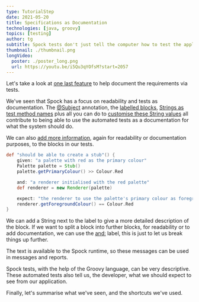 ```yaml
---
type: TutorialStep
date: 2021-05-20
title: Specifications as Documentation
technologies: [java, groovy]
topics: [testing]
author: tg
subtitle: Spock tests don't just tell the computer how to test the application, they can help developers understand what the application is supposed to do. 
thumbnail: ./thumbnail.png
longVideo:
  poster: ./poster_long.png
  url: https://youtu.be/i5Qu3qYOfsM?start=2057
---
```


Let's take a look at [one last feature](http://spockframework.org/spock/docs/2.0/all_in_one.html#specifications_as_documentation) to help document the requirements via tests.

We've seen that Spock has a focus on readability and tests as documentation. The [@Subject](http://spockframework.org/spock/docs/2.0/all_in_one.html#_subject) annotation, the [labelled blocks](http://spockframework.org/spock/docs/2.0/all_in_one.html#_blocks), [Strings as test method names](http://spockframework.org/spock/docs/2.0/all_in_one.html#_feature_methods) plus all you can do to [customise these String values](https://spockframework.org/spock/docs/2.0/all_in_one.html#_unrolled_iteration_names) all contribute to being able to use the automated tests as a documentation for what the system should do.

We can also [add more information](http://spockframework.org/spock/docs/2.0/all_in_one.html#specifications_as_documentation), again for readability or documentation purposes, to the blocks in our tests.

```groovy
def "should be able to create a stub"() {
    given: "a palette with red as the primary colour"
    Palette palette = Stub()
    palette.getPrimaryColour() >> Colour.Red

    and: "a renderer initialised with the red palette"
    def renderer = new Renderer(palette)

    expect: "the renderer to use the palette's primary colour as foreground"
    renderer.getForegroundColour() == Colour.Red
}
```

We can add a String next to the label to give a more detailed description of the block. If we want to split a block into further blocks, for readability or to add documentation, we can use the [and:](http://spockframework.org/spock/docs/2.0/all_in_one.html#specifications_as_documentation) label, this is just to let us break things up further.

The text is available to the Spock runtime, so these messages can be used in messages and reports.

Spock tests, with the help of the Groovy language, can be very descriptive. These automated tests also tell us, the developer, what we should expect to see from our application.

Finally, let's summarise what we've seen, and the shortcuts we've used.